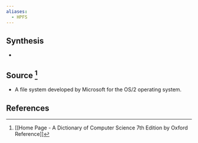 ```yaml
---
aliases:
  - HPFS
---
```

## Synthesis
- 
## Source [^1]
- A file system developed by Microsoft for the OS/2 operating system.
## References

[^1]: [[Home Page - A Dictionary of Computer Science 7th Edition by Oxford Reference]]